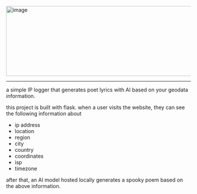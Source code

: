<img width="947" height="191" alt="image" src="https://github.com/user-attachments/assets/7c470bc3-99f0-441d-b460-970b89bf6d68" />

---

a simple IP logger that generates poet lyrics with AI based on your geodata information.

this project is built with flask. when a user visits the website, they can see the following information about
- ip address
- location
- region
- city
- country
- coordinates
- isp
- timezone

after that, an AI model hosted locally generates a spooky poem based on the above information.




